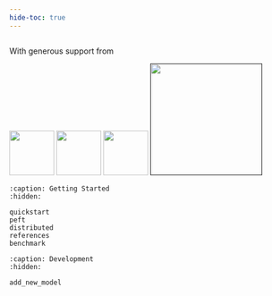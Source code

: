 ```yaml
---
hide-toc: true
---
```



```{include} ../../README.md
```

With generous support from

<a href="https://laion.ai/"><img src="https://avatars.githubusercontent.com/u/92627801?s=200&v=4" width="80"/></a>
<a href="https://github.com/ontocord/"><img src="https://avatars.githubusercontent.com/u/8900094?v=4" width="80"/></a>
<a href="https://huggingface.co/Multi-Domain-Expert-Learning"><img src="https://aeiljuispo.cloudimg.io/v7/https://cdn-uploads.huggingface.co/production/uploads/5fc6879e1c5ee87b1164876d/IoeynCnY_cMdjPAzrdU-2.jpeg?w=200&h=200&f=face" width="80"/></a>
<a href=""><img src="https://www.fz-juelich.de/static/media/Logo.2ceb35fc.svg" width="200"/></a>

```{toctree}
:caption: Getting Started
:hidden:

quickstart
peft
distributed
references
benchmark
```

```{toctree}
:caption: Development
:hidden:

add_new_model
```